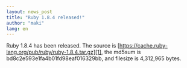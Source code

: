 ```yaml
---
layout: news_post
title: "Ruby 1.8.4 released!"
author: "maki"
lang: en
---
```


Ruby 1.8.4 has been released. The source is
[https://cache.ruby-lang.org/pub/ruby/ruby-1.8.4.tar.gz][1], the md5sum is
bd8c2e593e1fa4b01fd98eaf016329bb, and filesize is 4,312,965 bytes.



[1]: https://cache.ruby-lang.org/pub/ruby/ruby-1.8.4.tar.gz
